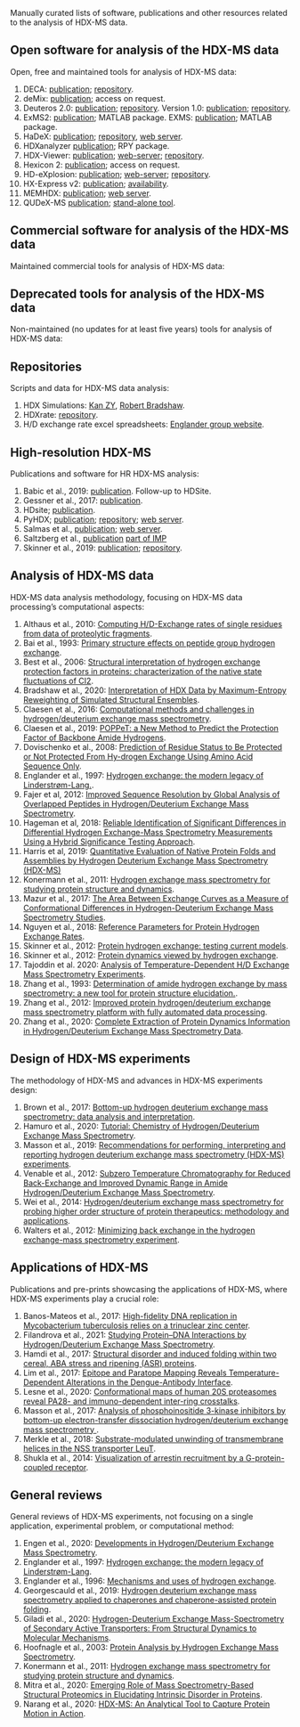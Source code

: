 Manually curated lists of software, publications and other resources related to the analysis of HDX-MS data.

## Open software for analysis of the HDX-MS data

Open, free and maintained tools for analysis of HDX-MS data:

1. DECA: [publication](https://doi.org/10.1074/mcp.TIR119.001731); [repository](https://github.com/komiveslab/DECA).
1. deMix: [publication](https://doi.org/10.1038/s41598-019-39512-8); access on request.
1. Deuteros 2.0: [publication](https://doi.org/10.1093/bioinformatics/btaa677); [repository](https://github.com/andymlau/Deuteros_2.0). Version 1.0: [publication](https://doi.org/10.1093/bioinformatics/btz022); [repository](https://github.com/andymlau/Deuteros).
1. ExMS2: [publication](https://doi.org/10.1021/acs.analchem.9b01682); MATLAB package.
 EXMS: [publication](https://doi.org/10.1007/s13361-011-0236-3); MATLAB package.
1. HaDeX: [publication](https://doi.org/10.1093/bioinformatics/btaa587); [repository](https://github.com/hadexversum/HaDeX), [web server](https://hadex.mslab-ibb.pl/).
1. HDXanalyzer [publication](https://doi.org/10.1186/1471-2105-12-S1-S43); RPY package.
1. HDX-Viewer: [publication](https://doi.org/10.1093/bioinformatics/btz550); [web-server](https://masstools.ipbs.fr/hdx-viewer); [repository](https://github.com/david-bouyssie/hdx-viewer).
1. Hexicon 2: [publication](https://dx.doi.org/10.1007%2Fs13361-014-0850-y); access on request.
1. HD-eXplosion: [publication](https://doi.org/10.1093/bioinformatics/btaa892); [web-server](http://hd-explosion.utdallas.edu/); [repository](https://github.com/HD-Explosion).
1. HX-Express v2: [publication](https://dx.doi.org/10.1007%2Fs13361-013-0727-5); [availability](https://www.hxms.com/HXExpress/).
1. MEMHDX: [publication](https://doi.org/10.1093/bioinformatics/btw420); [web server](http://memhdx.c3bi.pasteur.fr/).
1. QUDeX-MS [publication](https://doi.org/10.1186/s12859-014-0403-1); [stand-alone tool](https://sourceforge.net/projects/qudex-ms/).

## Commercial software for analysis of the HDX-MS data

Maintained commercial tools for analysis of HDX-MS data:

## Deprecated tools for analysis of the HDX-MS data

Non-maintained (no updates for at least five years) tools for analysis of HDX-MS data:

## Repositories

Scripts and data for HDX-MS data analysis:

1. HDX Simulations:
 [Kan ZY](https://github.com/kanzy/HX-MS-Simulations), [Robert Bradshaw](https://github.com/rtb1c13/calc_hdx).
1. HDXrate: [repository](https://github.com/Jhsmit/HDXrate).
1. H/D exchange rate excel spreadsheets: [Englander group website](http://hx2.med.upenn.edu/download.html).
 
## High-resolution HDX-MS

Publications and software for HR HDX-MS analysis:

1. Babic et al., 2019: [publication](https://doi.org/10.1002/rcm.8460). Follow-up to HDSite.
1. Gessner et al., 2017: [publication](https://doi.org/10.1038/s41598-017-03922-3).
1. HDsite; [publication](https://doi.org/10.1073/pnas.1315532110).
1. PyHDX; [publication](https://doi.org/10.1021/acs.analchem.1c02155); [repository](https://github.com/Jhsmit/PyHDX); [web server](http://pyhdx.jhsmit.org/main).
1. Salmas et al., [publication](https://doi.org/10.1038/s42003-021-01709-x); [web server](https://hdxsite.nms.kcl.ac.uk/).
1. Saltzberg et al., [publication](https://doi.org/10.1021/acs.jpcb.6b09358) [part of IMP](https://github.com/salilab/imp)
1. Skinner et al., 2019: [publication](https://doi.org/10.1016/j.bpj.2019.02.024); [repository](https://github.com/skinnersp/exPfact).

## Analysis of HDX-MS data

HDX-MS data analysis methodology, focusing on HDX-MS data processing’s computational aspects:

1. Althaus et al., 2010: [Computing H/D-Exchange rates of single residues from data of proteolytic fragments](https://doi.org/10.1186/1471-2105-11-424).
1. Bai et al., 1993: [Primary structure effects on peptide group hydrogen exchange](https://doi.org/10.1002/prot.340170110).
1. Best et al., 2006: [Structural interpretation of hydrogen exchange protection factors in proteins: characterization of the native state fluctuations of CI2](https://doi.org/10.1016/j.str.2005.09.012).
1. Bradshaw et al., 2020: [Interpretation of HDX Data by Maximum-Entropy Reweighting of Simulated Structural Ensembles](https://doi.org/10.1016/j.bpj.2020.02.005).
1. Claesen et al., 2016: [Computational methods and challenges in hydrogen/deuterium exchange mass spectrometry](https://doi.org/10.1002/mas.21519).
1. Claesen et al., 2019: [POPPeT: a New Method to Predict the Protection Factor of Backbone Amide Hydrogens](https://doi.org/10.1007/s13361-018-2068-x).
1. Dovischenko et al., 2008: [Prediction of Residue Status to Be Protected or Not Protected From Hy-drogen Exchange Using Amino Acid Sequence Only](https://doi.org/10.2174/1874091x00802010077).
1. Englander et al., 1997: [Hydrogen exchange: the modern legacy of Linderstrøm-Lang.](https://doi.org/10.1002/pro.5560060517).
1. Fajer et al, 2012: [Improved Sequence Resolution by Global Analysis of Overlapped Peptides in Hydrogen/Deuterium Exchange Mass Spectrometry](https://doi.org/10.1007/s13361-012-0373-3).
1. Hageman et al, 2018: [Reliable Identification of Significant Differences in Differential Hydrogen Exchange-Mass Spectrometry Measurements Using a Hybrid Significance Testing Approach](https://doi.org/10.1021/acs.analchem.9b01325).
1. Harris et al, 2019: [Quantitative Evaluation of Native Protein Folds and Assemblies by Hydrogen Deuterium Exchange Mass Spectrometry (HDX-MS)](https://doi.org/10.1007/s13361-018-2070-3)   
1. Konermann et al., 2011: [Hydrogen exchange mass spectrometry for studying protein structure and dynamics](https://doi.org/10.1039/c0cs00113a).
1. Mazur et al., 2017: [The Area Between Exchange Curves as a Measure of Conformational Differences in Hydrogen-Deuterium Exchange Mass Spectrometry Studies](https://doi.org/10.1007/s13361-017-1615-1).  
1. Nguyen et al., 2018: [Reference Parameters for Protein Hydrogen Exchange Rates](https://doi.org/10.1007/s13361-018-2021-z).
1. Skinner et al., 2012: [Protein hydrogen exchange: testing current models](https://doi.org/10.1002/pro.2082).
1. Skinner et al., 2012: [Protein dynamics viewed by hydrogen exchange](https://doi.org/10.1002/pro.2081).
1. Tajoddin et al. 2020: [Analysis of Temperature-Dependent H/D Exchange Mass Spectrometry Experiments](https://doi.org/10.1021/acs.analchem.0c01828).
1. Zhang et al., 1993: [Determination of amide hydrogen exchange by mass spectrometry: a new tool for protein structure elucidation.](https://doi.org/10.1002/pro.5560020404).
1. Zhang et al., 2012: [Improved protein hydrogen/deuterium exchange mass spectrometry platform with fully automated data processing](https://doi.org/10.1021/ac300535r).
1. Zhang et al., 2020: [Complete Extraction of Protein Dynamics Information in Hydrogen/Deuterium Exchange Mass Spectrometry Data](https://doi.org/10.1021/acs.analchem.9b05724).

## Design of HDX-MS experiments

The methodology of HDX-MS and advances in HDX-MS experiments design:

1. Brown et al., 2017: [Bottom-up hydrogen deuterium exchange mass spectrometry: data analysis and interpretation](https://doi.org/10.1039/C7AN00662D).
1. Hamuro et al., 2020: [Tutorial: Chemistry of Hydrogen/Deuterium Exchange Mass Spectrometry](https://doi.org/10.1021/jasms.0c00260).
1. Masson et al., 2019: [Recommendations for performing, interpreting and reporting hydrogen deuterium exchange mass spectrometry (HDX-MS) experiments](https://doi.org/10.1038/s41592-019-0459-y).
1. Venable et al., 2012: [Subzero Temperature Chromatography for Reduced Back-Exchange and Improved Dynamic Range in Amide Hydrogen/Deuterium Exchange Mass Spectrometry](https://doi.org/10.1021/ac302488h).
1. Wei et al., 2014: [Hydrogen/deuterium exchange mass spectrometry for probing higher order structure of protein therapeutics: methodology and applications](https://doi.org/10.1016/j.drudis.2013.07.019).
1. Walters et al., 2012: [Minimizing back exchange in the hydrogen exchange-mass spectrometry experiment](https://dx.doi.org/10.1007%2Fs13361-012-0476-x).

## Applications of HDX-MS

Publications and pre-prints showcasing the applications of HDX-MS, where HDX-MS experiments play a crucial role:

1. Banos-Mateos et al., 2017: [High-fidelity DNA replication in Mycobacterium tuberculosis relies on a trinuclear zinc center](https://doi.org/10.1038/s41467-017-00886-w).
1. Filandrova et al., 2021: [Studying Protein–DNA Interactions by Hydrogen/Deuterium Exchange Mass Spectrometry](https://doi.org/10.1007/978-1-0716-1126-5_11).
1. Hamdi et al., 2017: [Structural disorder and induced folding within two cereal, ABA stress and ripening (ASR) proteins](https://doi.org/10.1038/s41598-017-15299-4).
1. Lim et al., 2017: [Epitope and Paratope Mapping Reveals Temperature-Dependent Alterations in the Dengue-Antibody Interface](https://doi.org/10.1016/j.str.2017.07.007).
1. Lesne et al., 2020: [Conformational maps of human 20S proteasomes reveal PA28- and immuno-dependent inter-ring crosstalks](https://doi.org/10.1038/s41467-020-19934-z). 
1. Masson et al., 2017: [Analysis of phosphoinositide 3-kinase inhibitors by bottom-up electron-transfer dissociation hydrogen/deuterium exchange mass spectrometry ](https://doi.org/10.1042/BCJ20170127).
1. Merkle et al., 2018: [Substrate-modulated unwinding of transmembrane helices in the NSS transporter LeuT](https://doi.org/10.1126/sciadv.aar6179).
1. Shukla et al., 2014: [Visualization of arrestin recruitment by a G-protein-coupled receptor](https://doi.org/10.1038/nature13430).
 
 
## General reviews

General reviews of HDX-MS experiments, not focusing on a single application, experimental problem, or computational method:

1. Engen et al., 2020: [Developments in Hydrogen/Deuterium Exchange Mass Spectrometry](https://doi.org/10.1021/acs.analchem.0c04281). 
1. Englander et al., 1997: [Hydrogen exchange: the modern legacy of Linderstrøm-Lang](https://doi.org/10.1002/pro.5560060517).
1. Englander et al., 1996: [Mechanisms and uses of hydrogen exchange](https://doi.org/10.1016/S0959-440X(96)80090-X).
1. Georgescauld et al., 2019: [Hydrogen deuterium exchange mass spectrometry applied to chaperones and chaperone-assisted protein folding](https://doi.org/10.1080/14789450.2019.1633920).
1. Giladi et al., 2020: [Hydrogen-Deuterium Exchange Mass-Spectrometry of Secondary Active Transporters: From Structural Dynamics to Molecular Mechanisms](https://doi.org/10.3389/fphar.2020.00070).
1. Hoofnagle et al., 2003: [Protein Analysis by Hydrogen Exchange Mass Spectrometry](https://doi.org/10.1146/annurev.biophys.32.110601.142417).
1. Konermann et al., 2011: [Hydrogen exchange mass spectrometry for studying protein structure and dynamics](https://doi.org/10.1039/C0CS00113A).
1. Mitra et al., 2020: [Emerging Role of Mass Spectrometry-Based Structural Proteomics in Elucidating Intrinsic Disorder in Proteins](https://doi.org/10.1002/pmic.202000011).
1. Narang et al., 2020: [HDX-MS: An Analytical Tool to Capture Protein Motion in Action](https://doi.org/10.3390/biomedicines8070224).





